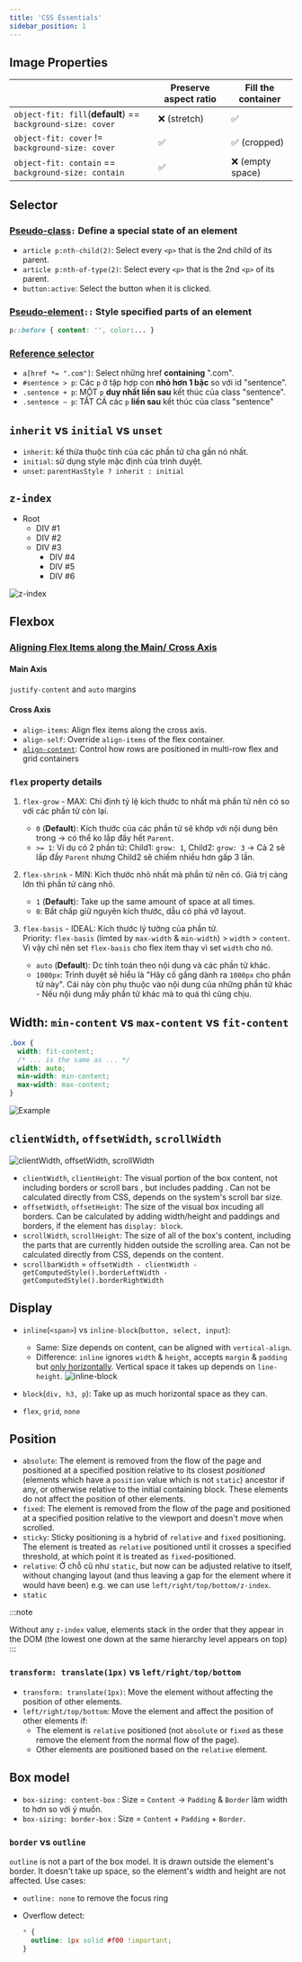 ```yaml
---
title: 'CSS Essentials'
sidebar_position: 1
---
```


## Image Properties

|                                                             | Preserve aspect ratio | Fill the container |
| ----------------------------------------------------------- | --------------------- | ------------------ |
| `object-fit: fill`(**default**) == `background-size: cover` | ❌ (stretch)          | ✅                 |
| `object-fit: cover` != `background-size: cover`             | ✅                    | ✅ (cropped)       |
| `object-fit: contain` == `background-size: contain`         | ✅                    | ❌ (empty space)   |

## Selector

### [Pseudo-class](https://www.w3schools.com/css/css_pseudo_classes.asp)`:` Define a special state of an element

- `article p:nth-child(2)`: Select every `<p>` that is the 2nd child of its parent.
- `article p:nth-of-type(2)`: Select every `<p>` that is the 2nd `<p>` of its parent.
- `button:active`: Select the button when it is clicked.

### [Pseudo-element](https://www.w3schools.com/css/css_pseudo_elements.asp)`::` Style specified parts of an element

```css
p::before { content: '', color:... }
```

### [Reference selector](https://www.w3schools.com/cssref/css_selectors.asp)

- `a[href *= ".com"]`: Select những href **containing** ".com".
- `#sentence > p`: Các `p` ở tập hợp con **nhỏ hơn 1 bậc** so với id "sentence".
- `.sentence + p`: MỘT `p` **duy nhất liền sau** kết thúc của class "sentence".
- `.sentence ~ p`: TẤT CẢ các `p` **liền sau** kết thúc của class "sentence"

## `inherit` vs `initial` vs `unset`

- `inherit`: kế thừa thuộc tính của các phần tử cha gần nó nhất.
- `initial`: sử dụng style mặc định của trình duyệt.
- `unset`: `parentHasStyle ? inherit : initial`

## `z-index`

- Root
  - DIV #1
  - DIV #2
  - DIV #3
    - DIV #4
    - DIV #5
    - DIV #6

![z-index](https://developer.mozilla.org/en-US/docs/Web/CSS/CSS_positioned_layout/Understanding_z-index/Stacking_context/understanding_zindex_04.png)

## Flexbox

### [Aligning Flex Items along the Main/ Cross Axis](https://stackoverflow.com/a/33856609/13255516)

#### Main Axis

`justify-content` and `auto` margins

#### Cross Axis

- `align-items`: Align flex items along the cross axis.
- `align-self`: Override `align-items` of the flex container.
- [`align-content`](https://tailwindcss.com/docs/align-content): Control how rows are positioned in multi-row flex and grid containers

### `flex` property details

1. `flex-grow` - MAX: Chỉ định tỷ lệ kích thước to nhất mà phần tử nên có so với các phần tử còn lại.

   - `0` (**Default**): Kích thước của các phần tử sẽ khớp với nội dung bên trong &rarr; có thể ko lắp đầy hết `Parent`.
   - `>= 1`: Ví dụ có 2 phần tử: Child1: `grow: 1`, Child2: `grow: 3` &rarr; Cả 2 sẽ lấp đầy `Parent` nhưng Child2 sẽ chiếm nhiều hơn gấp 3 lần.

2. `flex-shrink` - MIN: Kích thước nhỏ nhất mà phần tử nên có. Giá trị càng lớn thì phần tử càng nhỏ.

   - `1` (**Default**): Take up the same amount of space at all times.
   - `0`: Bất chấp giữ nguyên kích thước, dẫu có phá vỡ layout.

3. `flex-basis` - IDEAL: Kích thước lý tưởng của phần tử.  
   Priority: `flex-basis` (limted by `max-width` & `min-width`) > `width` > `content`. Vì vậy chỉ nên set `flex-basis` cho flex item thay vì set `width` cho nó.
   - `auto` (**Default**): Dc tính toán theo nội dung và các phần tử khác.
   - `1000px`: Trình duyệt sẽ hiểu là "Hãy cố gắng dành ra `1000px` cho phần tử này". Cái này còn phụ thuộc vào nội dung của những phần tử khác - Nếu nội dung mấy phần tử khác mà to quá thì cũng chịu.

## Width: `min-content` vs `max-content` vs `fit-content`

```css
.box {
  width: fit-content;
  /* ... is the same as ... */
  width: auto;
  min-width: min-content;
  max-width: max-content;
}
```

![Example](https://i.imgur.com/jemIV5A.png)

## `clientWidth`, `offsetWidth`, `scrollWidth`

![clientWidth, offsetWidth, scrollWidth](https://i.stack.imgur.com/5AAyW.png)

- `clientWidth`, `clientHeight`: The visual portion of the box content, not including borders or scroll bars , but includes padding . Can not be calculated directly from CSS, depends on the system's scroll bar size.
- `offsetWidth`, `offsetHeight`: The size of the visual box incuding all borders. Can be calculated by adding width/height and paddings and borders, if the element has `display: block`.
- `scrollWidth`, `scrollHeight`: The size of all of the box's content, including the parts that are currently hidden outside the scrolling area. Can not be calculated directly from CSS, depends on the content.
- `scrollbarWidth` = `offsetWidth - clientWidth - getComputedStyle().borderLeftWidth - getComputedStyle().borderRightWidth`

## Display

- `inline`(`<span>`) vs `inline-block`(`button, select, input`):

  - Same: Size depends on content, can be aligned with `vertical-align`.
  - Difference: `inline` ignores `width` & `height`, accepts `margin` & `padding` but <u>only horizontally</u>. Vertical space it takes up depends on `line-height`.
    ![inline-block](https://i0.wp.com/css-tricks.com/wp-content/uploads/2011/09/inline-block.png?w=526&ssl=1)

- `block`(`div, h3, p`): Take up as much horizontal space as they can.
- `flex`, `grid`, `none`

## Position

- `absolute`: The element is removed from the flow of the page and positioned at a specified position relative to its closest _positioned_ (elements which have a `position` value which is not `static`) ancestor if any, or otherwise relative to the initial containing block. These elements do not affect the position of other elements.
- `fixed`: The element is removed from the flow of the page and positioned at a specified position relative to the viewport and doesn't move when scrolled.
- `sticky`: Sticky positioning is a hybrid of `relative` and `fixed` positioning. The element is treated as `relative` positioned until it crosses a specified threshold, at which point it is treated as `fixed`-positioned.
- `relative`: Ở chỗ cũ như `static`, but now can be adjusted relative to itself, without changing layout (and thus leaving a gap for the element where it would have been) e.g. we can use `left/right/top/bottom/z-index`.
- `static`

:::note

Without any `z-index` value, elements stack in the order that they appear in the DOM (the lowest one down at the same hierarchy level appears on top)
:::

### `transform: translate(1px)` vs `left/right/top/bottom`

- `transform: translate(1px)`: Move the element without affecting the position of other elements.
- `left/right/top/bottom`: Move the element and affect the position of other elements if:
  - The element is `relative` positioned (not `absolute` or `fixed` as these remove the element from the normal flow of the page).
  - Other elements are positioned based on the `relative` element.

## Box model

- `box-sizing: content-box` : Size = `Content` &rarr; `Padding` & `Border` làm width to hơn so với ý muốn.
- `box-sizing: border-box` : Size = `Content` + `Padding` + `Border`.

### `border` vs `outline`

`outline` is not a part of the box model. It is drawn outside the element's border. It doesn't take up space, so the element's width and height are not affected. Use cases:

- `outline: none` to remove the focus ring
- Overflow detect:

  ```css title='main.css'
  * {
    outline: 1px solid #f00 !important;
  }
  ```
